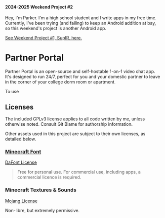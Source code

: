 #### 2024-2025 Weekend Project #2

Hey, I'm Parker. I'm a high school student and I write apps in my free time. Currently, I've been trying (and failing)
to keep an Android addition at bay, so this weekend's project is another Android app.

[See Weekend Project #1, SupIR, here.](https://github.com/regulad/SupIR)

# Partner Portal

Partner Portal is an open-source and self-hostable 1-on-1 video chat app. It's designed to run 24/7, perfect for you and
your domestic partner to leave in the corner of your college dorm room or apartment.

To use

## Licenses

The included GPLv3 license applies to all code written by me, unless otherwise noted. Consult Git Blame for authorship information.

Other assets used in this project are subject to their own licenses, as detailed below.

### [Minecraft Font](https://www.dafont.com/minecraft.font)

[DaFont License](https://www.dafont.com/faq.php#copyright)

> Free for personal use. For commercial use, including apps, a commercial licence is required.

### Minecraft Textures & Sounds

[Mojang License](https://www.minecraft.net/en-us/usage-guidelines)

Non-libre, but extremely permissive.
